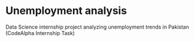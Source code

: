 # Unemployment analysis 
Data Science internship project analyzing unemployment trends in Pakistan (CodeAlpha Internship Task)
